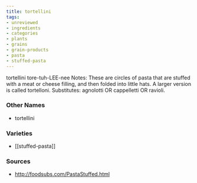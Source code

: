 ```yaml
---
title: tortellini
tags:
- unreviewed
- ingredients
- categories
- plants
- grains
- grain-products
- pasta
- stuffed-pasta
---
```

tortellini tore-tuh-LEE-nee Notes: These are circles of pasta that are stuffed with a meat or cheese filling, and then folded into little hats. A larger version is called tortelloni. Substitutes: agnolotti OR cappelletti OR ravioli.

### Other Names

* tortellini

### Varieties

* [[stuffed-pasta]]

### Sources
* http://foodsubs.com/PastaStuffed.html
